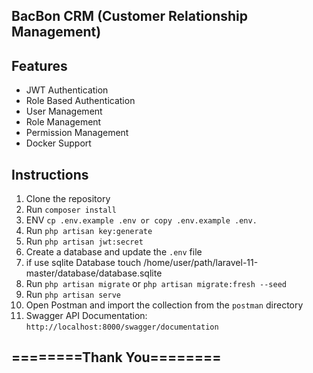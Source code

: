 ## BacBon CRM (Customer Relationship Management)

## Features
- JWT Authentication
- Role Based Authentication
- User Management
- Role Management
- Permission Management
- Docker Support


## Instructions

1. Clone the repository
2. Run `composer install`
3. ENV `cp .env.example .env or copy .env.example .env.`
4. Run `php artisan key:generate`
5. Run `php artisan jwt:secret`
6. Create a database and update the `.env` file
7. if use sqlite Database touch /home/user/path/laravel-11-master/database/database.sqlite
8. Run `php artisan migrate` or `php artisan migrate:fresh --seed`
9. Run `php artisan serve`
10. Open Postman and import the collection from the `postman` directory
11. Swagger API Documentation: `http://localhost:8000/swagger/documentation`



## ========Thank You========
